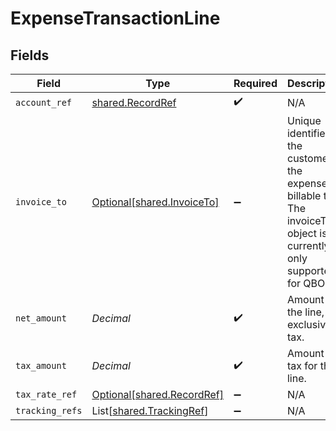 # ExpenseTransactionLine


## Fields

| Field                                                                                                                   | Type                                                                                                                    | Required                                                                                                                | Description                                                                                                             | Example                                                                                                                 |
| ----------------------------------------------------------------------------------------------------------------------- | ----------------------------------------------------------------------------------------------------------------------- | ----------------------------------------------------------------------------------------------------------------------- | ----------------------------------------------------------------------------------------------------------------------- | ----------------------------------------------------------------------------------------------------------------------- |
| `account_ref`                                                                                                           | [shared.RecordRef](../../models/shared/recordref.md)                                                                    | :heavy_check_mark:                                                                                                      | N/A                                                                                                                     |                                                                                                                         |
| `invoice_to`                                                                                                            | [Optional[shared.InvoiceTo]](../../models/shared/invoiceto.md)                                                          | :heavy_minus_sign:                                                                                                      | Unique identifier of the customer the expense is billable to. The invoiceTo object is currently only supported for QBO. |                                                                                                                         |
| `net_amount`                                                                                                            | *Decimal*                                                                                                               | :heavy_check_mark:                                                                                                      | Amount of the line, exclusive of tax.                                                                                   | 110.42                                                                                                                  |
| `tax_amount`                                                                                                            | *Decimal*                                                                                                               | :heavy_check_mark:                                                                                                      | Amount of tax for the line.                                                                                             | 14.43                                                                                                                   |
| `tax_rate_ref`                                                                                                          | [Optional[shared.RecordRef]](../../models/shared/recordref.md)                                                          | :heavy_minus_sign:                                                                                                      | N/A                                                                                                                     |                                                                                                                         |
| `tracking_refs`                                                                                                         | List[[shared.TrackingRef](../../models/shared/trackingref.md)]                                                          | :heavy_minus_sign:                                                                                                      | N/A                                                                                                                     |                                                                                                                         |